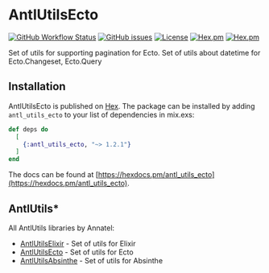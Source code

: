 # AntlUtilsEcto

[![GitHub Workflow Status](https://img.shields.io/github/workflow/status/annatel/antl_utils_ecto/CI?cacheSeconds=3600&style=flat-square)](https://github.com/annatel/antl_utils_ecto/actions) [![GitHub issues](https://img.shields.io/github/issues-raw/annatel/antl_utils_ecto?style=flat-square&cacheSeconds=3600)](https://github.com/annatel/antl_utils_ecto/issues) [![License](https://img.shields.io/badge/license-MIT-brightgreen.svg?cacheSeconds=3600?style=flat-square)](http://opensource.org/licenses/MIT) [![Hex.pm](https://img.shields.io/hexpm/v/antl_utils_ecto?style=flat-square)](https://hex.pm/packages/antl_utils_ecto) [![Hex.pm](https://img.shields.io/hexpm/dt/antl_utils_ecto?style=flat-square)](https://hex.pm/packages/antl_utils_ecto)

Set of utils for supporting pagination for Ecto.
Set of utils about datetime for Ecto.Changeset, Ecto.Query

## Installation

AntlUtilsEcto is published on [Hex](https://hex.pm/packages/antl_utils_ecto).
The package can be installed by adding `antl_utils_ecto` to your list of dependencies in mix.exs:

```elixir
def deps do
  [
    {:antl_utils_ecto, "~> 1.2.1"}
  ]
end
```

The docs can be found at [https://hexdocs.pm/antl_utils_ecto](https://hexdocs.pm/antl_utils_ecto).

## AntlUtils\*

All AntlUtils libraries by Annatel:

- [AntlUtilsElixir](https://github.com/annatel/antl_utils_elixir) - Set of utils for Elixir
- [AntlUtilsEcto](https://github.com/annatel/antl_utils_ecto) - Set of utils for Ecto
- [AntlUtilsAbsinthe](https://github.com/annatel/antl_utils_absinthe) - Set of utils for Absinthe
